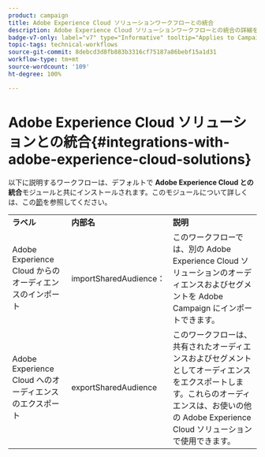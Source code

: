 ```yaml
---
product: campaign
title: Adobe Experience Cloud ソリューションワークフローとの統合
description: Adobe Experience Cloud ソリューションワークフローとの統合の詳細を説明します
badge-v7-only: label="v7" type="Informative" tooltip="Applies to Campaign Classic v7 only"
topic-tags: technical-workflows
source-git-commit: 8debcd3d8fb883b3316cf75187a86bebf15a1d31
workflow-type: tm+mt
source-wordcount: '109'
ht-degree: 100%

---
```



# Adobe Experience Cloud ソリューションとの統合{#integrations-with-adobe-experience-cloud-solutions}



以下に説明するワークフローは、デフォルトで **Adobe Experience Cloud との統合**&#x200B;モジュールと共にインストールされます。このモジュールについて詳しくは、この[節](../../integrations/using/configuring-ims.md#installing-the-package)を参照してください。

<table> 
 <tbody> 
  <tr> 
   <td> <strong>ラベル</strong><br /> </td> 
   <td> <strong>内部名</strong><br /> </td> 
   <td> <strong>説明</strong><br /> </td> 
  </tr> 
  <tr> 
   <td> <span class="uicontrol">Adobe Experience Cloud からのオーディエンスのインポート</span> <br /> </td> 
   <td> <span class="uicontrol">importSharedAudience：</span> <br /> </td> 
   <td> このワークフローでは、別の Adobe Experience Cloud ソリューションのオーディエンスおよびセグメントを Adobe Campaign にインポートできます。<br /> </td> 
  </tr> 
  <tr> 
   <td> <span class="uicontrol">Adobe Experience Cloud へのオーディエンスのエクスポート</span> <br /> </td> 
   <td> <span class="uicontrol">exportSharedAudience</span> <br /> </td> 
   <td> このワークフローは、共有されたオーディエンスおよびセグメントとしてオーディエンスをエクスポートします。これらのオーディエンスは、お使いの他の Adobe Experience Cloud ソリューションで使用できます。<br /> </td> 
  </tr> 
 </tbody> 
</table>

